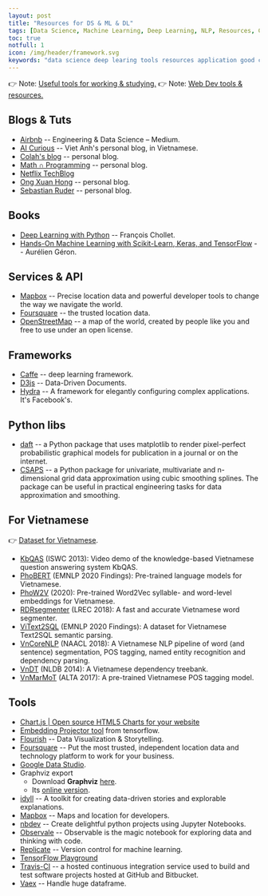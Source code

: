 ```yaml
---
layout: post
title: "Resources for DS & ML & DL"
tags: [Data Science, Machine Learning, Deep Learning, NLP, Resources, Collection]
toc: true
notfull: 1
icon: /img/header/framework.svg
keywords: "data science deep learing tools resources application good choice collection machine learning websites link url video dataset data frameworks vietnam nlp viet nam"
---
```


👉 Note: [Useful tools for working & studying.](/good-applications-useful-tools/)
👉 Note: [Web Dev tools & resources.](/web-dev-tools-resources/)

## Blogs & Tuts

- [Airbnb](https://medium.com/airbnb-engineering) -- Engineering & Data Science – Medium.
- [AI Curious](https://aicurious.io/) -- Viet Anh's personal blog, in Vietnamese.
- [Colah's blog](https://colah.github.io/) -- personal blog.
- [Math ∩ Programming](https://jeremykun.com/) -- personal blog.
- [Netflix TechBlog](https://netflixtechblog.com/)
- [Ong Xuan Hong](https://ongxuanhong.wordpress.com/) -- personal blog.
- [Sebastian Ruder](https://ruder.io/) -- personal blog.

## Books

- [Deep Learning with Python](https://www.manning.com/books/deep-learning-with-python) -- François Chollet.
- [Hands-On Machine Learning with Scikit-Learn, Keras, and TensorFlow](https://www.oreilly.com/library/view/hands-on-machine-learning/9781492032632/) -- Aurélien Géron.

## Services & API

- [Mapbox](https://www.mapbox.com/) -- Precise location data and powerful developer tools to change the way we navigate the world.
- [Foursquare](https://foursquare.com/) -- the trusted location data.
- [OpenStreetMap](https://www.openstreetmap.org/#map=6/46.449/2.210) --  a map of the world, created by people like you and free to use under an open license.

## Frameworks

- [Caffe](https://caffe.berkeleyvision.org/) -- deep learning framework.
- [D3js](https://d3js.org/) -- Data-Driven Documents.
- [Hydra](https://hydra.cc/) -- A framework for elegantly configuring complex applications. It's Facebook's.


## Python libs

- [daft](https://docs.daft-pgm.org/en/latest/#) -- a Python package that uses matplotlib to render pixel-perfect probabilistic graphical models for publication in a journal or on the internet.
- [CSAPS](https://github.com/espdev/csaps) -- a Python package for univariate, multivariate and n-dimensional grid data approximation using cubic smoothing splines. The package can be useful in practical engineering tasks for data approximation and smoothing.

## For Vietnamese

👉 [Dataset for Vietnamese](/dataset-collection/#vietnamese).

- [KbQAS](http://youtu.be/M1PHvJvv1Z8) (ISWC 2013): Video demo of the knowledge-based Vietnamese question answering system KbQAS.
- [PhoBERT](https://github.com/VinAIResearch/PhoBERT) (EMNLP 2020 Findings): Pre-trained language models for Vietnamese.
- [PhoW2V](https://github.com/datquocnguyen/PhoW2V) (2020): Pre-trained Word2Vec syllable- and word-level embeddings for Vietnamese.
- [RDRsegmenter](https://github.com/datquocnguyen/RDRsegmenter) (LREC 2018): A fast and accurate Vietnamese word segmenter.
- [ViText2SQL](https://github.com/VinAIResearch/ViText2SQL) (EMNLP 2020 Findings): A dataset for Vietnamese Text2SQL semantic parsing.
- [VnCoreNLP](https://github.com/vncorenlp/VnCoreNLP) (NAACL 2018): A Vietnamese NLP pipeline of word (and sentence) segmentation, POS tagging, named entity recognition and dependency parsing.
- [VnDT](http://vndp.sourceforge.net/) (NLDB 2014): A Vietnamese dependency treebank.
- [VnMarMoT](https://github.com/datquocnguyen/VnMarMoT) (ALTA 2017): A pre-trained Vietnamese POS tagging model.

## Tools

- [Chart.js | Open source HTML5 Charts for your website](https://www.chartjs.org/)
- [Embedding Projector tool](http://projector.tensorflow.org/) from tensorflow.
- [Flourish](https://flourish.studio/) -- Data Visualization & Storytelling.
- [Foursquare](https://foursquare.com/) -- Put the most trusted, independent location data and technology platform to work for your business.
- [Google Data Studio](https://datastudio.google.com/u/0/navigation/reporting).
- Graphviz export
  - Download **Graphviz** [here](https://graphviz.gitlab.io/download/).
  - Its [online version](http://webgraphviz.com/).
- [idyll](https://idyll-lang.org/) -- A toolkit for creating data-driven stories and explorable explanations.
- [Mapbox](https://www.mapbox.com/) -- Maps and location for developers.
- [nbdev](https://github.com/fastai/nbdev) -- Create delightful python projects using Jupyter Notebooks.
- [Observale](https://observablehq.com/) -- Observable is the magic notebook for exploring data and thinking with code.
- [Replicate](https://replicate.ai/) -- Version control for machine learning.
- [TensorFlow Playground](http://playground.tensorflow.org/)
- [Travis-CI](https://travis-ci.org/) -- a hosted continuous integration service used to build and test software projects hosted at GitHub and Bitbucket.
- [Vaex](https://github.com/vaexio/vaex) -- Handle huge dataframe.